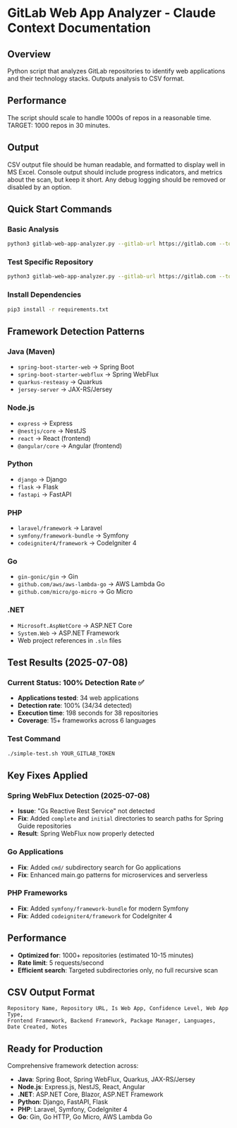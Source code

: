 # GitLab Web App Analyzer - Claude Context Documentation

## Overview
Python script that analyzes GitLab repositories to identify web applications and their technology stacks. Outputs analysis to CSV format.

## Performance
The script should scale to handle 1000s of repos in a reasonable time.  TARGET:  1000 repos in 30 minutes.

## Output
CSV output file should be human readable, and formatted to display well in MS Excel.
Console output should include progress indicators, and metrics about the scan, but keep it short.  Any debug logging should be removed or disabled by an option.

## Quick Start Commands

### Basic Analysis
```bash
python3 gitlab-web-app-analyzer.py --gitlab-url https://gitlab.com --token YOUR_GITLAB_TOKEN
```

### Test Specific Repository
```bash
python3 gitlab-web-app-analyzer.py --gitlab-url https://gitlab.com --token YOUR_GITLAB_TOKEN --filter "repo-name"
```

### Install Dependencies
```bash
pip3 install -r requirements.txt
```

## Framework Detection Patterns

### Java (Maven)
- `spring-boot-starter-web` → Spring Boot
- `spring-boot-starter-webflux` → Spring WebFlux
- `quarkus-resteasy` → Quarkus
- `jersey-server` → JAX-RS/Jersey

### Node.js
- `express` → Express
- `@nestjs/core` → NestJS
- `react` → React (frontend)
- `@angular/core` → Angular (frontend)

### Python
- `django` → Django
- `flask` → Flask
- `fastapi` → FastAPI

### PHP
- `laravel/framework` → Laravel
- `symfony/framework-bundle` → Symfony
- `codeigniter4/framework` → CodeIgniter 4

### Go
- `gin-gonic/gin` → Gin
- `github.com/aws/aws-lambda-go` → AWS Lambda Go
- `github.com/micro/go-micro` → Go Micro

### .NET
- `Microsoft.AspNetCore` → ASP.NET Core
- `System.Web` → ASP.NET Framework
- Web project references in `.sln` files

## Test Results (2025-07-08)
<!-- NOTE: When updating test results, replace this entire section with new data -->

### Current Status: 100% Detection Rate ✅
- **Applications tested**: 34 web applications
- **Detection rate**: 100% (34/34 detected)
- **Execution time**: 198 seconds for 38 repositories
- **Coverage**: 15+ frameworks across 6 languages

### Test Command
```bash
./simple-test.sh YOUR_GITLAB_TOKEN
```

## Key Fixes Applied

### Spring WebFlux Detection (2025-07-08)
- **Issue**: "Gs Reactive Rest Service" not detected
- **Fix**: Added `complete` and `initial` directories to search paths for Spring Guide repositories
- **Result**: Spring WebFlux now properly detected

### Go Applications
- **Fix**: Added `cmd/` subdirectory search for Go applications
- **Fix**: Enhanced main.go patterns for microservices and serverless

### PHP Frameworks
- **Fix**: Added `symfony/framework-bundle` for modern Symfony
- **Fix**: Added `codeigniter4/framework` for CodeIgniter 4

## Performance
- **Optimized for**: 1000+ repositories (estimated 10-15 minutes)
- **Rate limit**: 5 requests/second
- **Efficient search**: Targeted subdirectories only, no full recursive scan

## CSV Output Format
```
Repository Name, Repository URL, Is Web App, Confidence Level, Web App Type, 
Frontend Framework, Backend Framework, Package Manager, Languages, Date Created, Notes
```

## Ready for Production
Comprehensive framework detection across:
- **Java**: Spring Boot, Spring WebFlux, Quarkus, JAX-RS/Jersey
- **Node.js**: Express.js, NestJS, React, Angular
- **.NET**: ASP.NET Core, Blazor, ASP.NET Framework
- **Python**: Django, FastAPI, Flask
- **PHP**: Laravel, Symfony, CodeIgniter 4
- **Go**: Gin, Go HTTP, Go Micro, AWS Lambda Go